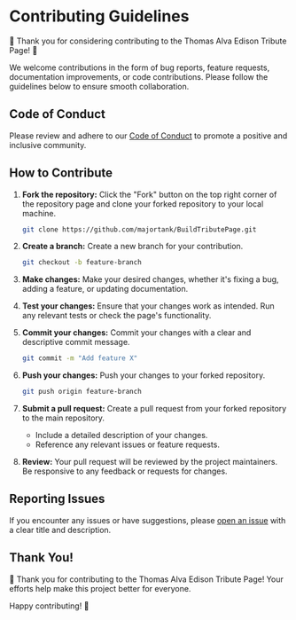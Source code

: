 # Contributing Guidelines

🎉 Thank you for considering contributing to the Thomas Alva Edison Tribute Page! 🚀

We welcome contributions in the form of bug reports, feature requests, documentation improvements, or code contributions. Please follow the guidelines below to ensure smooth collaboration.

## Code of Conduct

Please review and adhere to our [Code of Conduct](CODE_OF_CONDUCT.md) to promote a positive and inclusive community.

## How to Contribute

1. **Fork the repository:** Click the "Fork" button on the top right corner of the repository page and clone your forked repository to your local machine.

    ```bash
    git clone https://github.com/majortank/BuildTributePage.git
    ```

2. **Create a branch:** Create a new branch for your contribution.

    ```bash
    git checkout -b feature-branch
    ```

3. **Make changes:** Make your desired changes, whether it's fixing a bug, adding a feature, or updating documentation.

4. **Test your changes:** Ensure that your changes work as intended. Run any relevant tests or check the page's functionality.

5. **Commit your changes:** Commit your changes with a clear and descriptive commit message.

    ```bash
    git commit -m "Add feature X" 
    ```

6. **Push your changes:** Push your changes to your forked repository.

    ```bash
    git push origin feature-branch
    ```

7. **Submit a pull request:** Create a pull request from your forked repository to the main repository.

    - Include a detailed description of your changes.
    - Reference any relevant issues or feature requests.

8. **Review:** Your pull request will be reviewed by the project maintainers. Be responsive to any feedback or requests for changes.

## Reporting Issues

If you encounter any issues or have suggestions, please [open an issue](https://github.com/majortank/BuildTributePage/issues) with a clear title and description.

## Thank You!

🙌 Thank you for contributing to the Thomas Alva Edison Tribute Page! Your efforts help make this project better for everyone.

Happy contributing! 🚀
